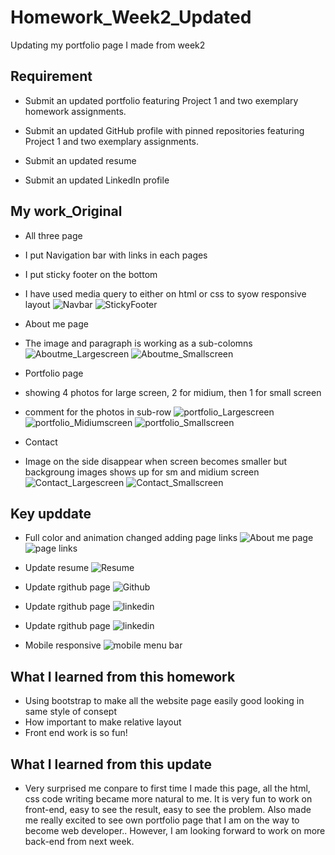 # Homework_Week2_Updated
Updating my portfolio page I made from week2

## Requirement

* Submit an updated portfolio featuring Project 1 and two exemplary homework assignments.

* Submit an updated GitHub profile with pinned repositories featuring Project 1 and two exemplary assignments.

* Submit an updated resume

* Submit an updated LinkedIn profile

## My work_Original

* All three page
 * I put Navigation bar with links in each pages
 * I put sticky footer on the bottom 
 * I have used media query to either on html or css to syow responsive layout
![Navbar](screenshot/navbar.png)
![StickyFooter](screenshot/footer.png)

* About me page 
 * The image and paragraph is working as a sub-colomns
![Aboutme_Largescreen](screenshot/Aboutme_lg.png)
![Aboutme_Smallscreen](screenshot/Aboutme_sm.png)

* Portfolio page 
 * showing 4 photos for large screen, 2 for midium, then 1 for small screen
 * comment for the photos in sub-row
![portfolio_Largescreen](screenshot/Portfoli_lg.png)
![portfolio_Midiumscreen](screenshot/Portfolio_md.png)
![portfolio_Smallscreen](screenshot/Portfolio_sm.png)


* Contact 
 * Image on the side disappear when screen becomes smaller but backgroung images shows up for sm and midium screen 
 ![Contact_Largescreen](screenshot/Contact_lg.png)
 ![Contact_Smallscreen](screenshot/Contact_sm.png)

## Key upddate
 * Full color and animation changed adding page links
 ![About me page](screenshot/update-aboutme-page.png)
 ![page links](screenshot/page-links.png)

  * Update resume
 ![Resume](screenshot/update-resume.png)

  * Update rgithub page
 ![Github](screenshot/update-githubpage.png)

  * Update rgithub page
 ![linkedin](screenshot/update-linkedin.png)

 * Update rgithub page
 ![linkedin](screenshot/update-linkedin.png)

 * Mobile responsive
 ![mobile menu bar](screenshot/update-mobile-responsive.png)

## What I learned from this homework
* Using bootstrap to make all the website page easily good looking in same style of consept
* How important to make relative layout
* Front end work is so fun!

## What I learned from this update
* Very surprised me conpare to first time I made this page, all the html, css code writing became more natural to me.
It is very fun to work on front-end, easy to see the result, easy to see the problem.
Also made me really excited to see own portfolio page that I am on the way to become web developer..
However, I am looking forward to work on more back-end from next week.
